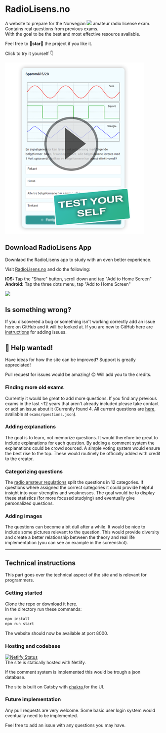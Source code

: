 ﻿# RadioLisens.no
A website to prepare for the Norwegian <img src="https://i.imgur.com/hQYALv8.png" width="23"/> amateur radio license exam.  
Contains real questions from previous exams.  
With the goal to be the best and most effective resource available.

Feel free to 🌟**star**🌟 the project if you like it.  

Click to try it yourself 👇

[<img src="site-demo.png" width="450"/>](http://radiolisens.no/)



## Download RadioLisens App
Downlaod the RadioLisens app to study with an even better experience.   

Visit [RadioLisens.no](http://radiolisens.no/) and do the following:  

**IOS:** Tap the "Share" button, scroll down and tap "Add to Home Screen"  
**Android:** Tap the three dots menu, tap "Add to Home Screen" 

![](app-preview.png)

## Is something wrong?
If you discovered a bug or something isn't working correctly add an issue here on GitHub and it will be looked at. If you are new to GitHub here are [instructions](https://docs.github.com/en/issues/tracking-your-work-with-issues/creating-an-issue) for adding issues.  



## 👋 Help wanted!  
Have ideas for how the site can be improved? Support is greatly appreciated!  

Pull request for issues would be amazing! 😍 Will add you to the credits.

### Finding more old exams
Currently it would be great to add more questions. If you find any previous exams in the last ~12 years that aren't already included please take contact or add an issue about it (Currently found 4. All current questions are [here](exams/questions.json), available at `exams/questions.json`). 

### Adding explanations  
The goal is to learn, not memorize questions. It would therefore be great to include explanations for each question. By adding a comment system the explanations could be crowd sourced. A simple voting system would ensure the best rise to the top. These would routinely be officially added with credit to the creator.  


### Categorizing questions
The [radio amateur regulations](https://lovdata.no/forskrift/2009-11-05-1340/§5) split the questions in 12 categories. If questions where assigned the correct categories it could provide helpful insight into your strengths and weaknesses. The goal would be to display these statistics (for more focused studying) and eventually give personalized questions.

### Adding images
The questions can become a bit dull after a while. It would be nice to include some pictures relevant to the question. This would provide diversity and create a better relationship between the theory and real life implementation (you can see an example in the screenshot).   

________________________

## Technical instructions


This part goes over the technical aspect of the site and is relevant for programmers. 

### Getting started
Clone the repo or download it [here](https://minhaskamal.github.io/DownGit/#/home?url=https://github.com/Jesper-Hustad/radio-lisens).  
In the directory run these commands:
```cmd
npm install
npm run start
```
The website should now be available at port 8000.



### Hosting and codebase

[![Netlify Status](https://api.netlify.com/api/v1/badges/76d43c4d-3ca2-4aca-bc58-9e65bb7bafc3/deploy-status)](https://app.netlify.com/sites/jovial-mcnulty-402595/deploys)  
The site is statically hosted with Netlify. 

If the comment system is implemented this would be trough a json database.

The site is built on Gatsby with [chakra ](https://chakra-ui.com/) for the UI.

### Future implementation
Any pull requests are very welcome. Some basic user login system would eventually need to be implemented. 

Feel free to add an issue with any questions you may have.


